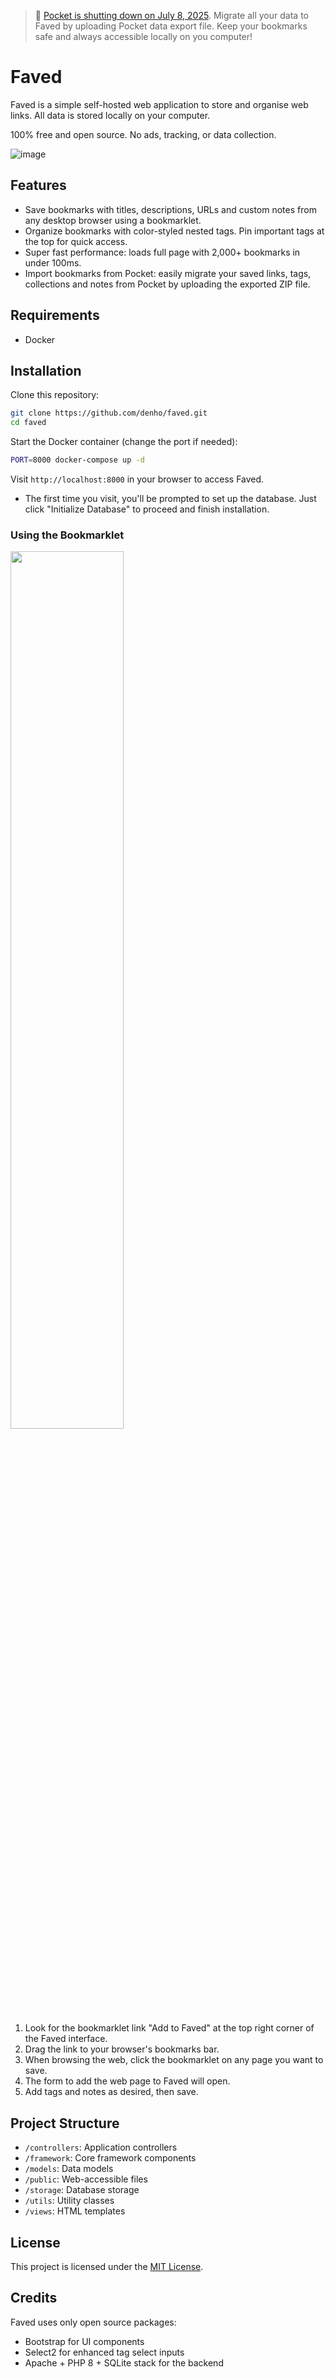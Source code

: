 > 🚀 [Pocket is shutting down on July 8, 2025](https://getpocket.com/farewell). Migrate all your data to Faved by uploading Pocket data export file. Keep your bookmarks safe and always accessible locally on you computer!

# Faved

Faved is a simple self-hosted web application to store and organise web links. All data is stored locally on your computer.

100% free and open source. No ads, tracking, or data collection.

![image](https://github.com/user-attachments/assets/70c9cf83-43bf-4c7d-8444-d6967aa3ae40)



## Features

- Save bookmarks with titles, descriptions, URLs and custom notes from any desktop browser using a bookmarklet.
- Organize bookmarks with color-styled nested tags. Pin important tags at the top for quick access.
- Super fast performance: loads full page with 2,000+ bookmarks in under 100ms.
- Import bookmarks from Pocket: easily migrate your saved links, tags, collections and notes from Pocket by uploading the exported ZIP file.

## Requirements

- Docker

## Installation

Clone this repository:

```bash
git clone https://github.com/denho/faved.git
cd faved
```

Start the Docker container (change the port if needed):

```bash
PORT=8000 docker-compose up -d
```

Visit `http://localhost:8000` in your browser to access Faved.

- The first time you visit, you'll be prompted to set up the database. Just click "Initialize Database" to proceed and finish installation.

### Using the Bookmarklet

<img src="https://github.com/user-attachments/assets/c4a4c95f-5cd4-49c1-88ce-1b88837e8c12" width="60%" />

1. Look for the bookmarklet link "Add to Faved" at the top right corner of the Faved interface.
2. Drag the link to your browser's bookmarks bar.
3. When browsing the web, click the bookmarklet on any page you want to save.
4. The form to add the web page to Faved will open.
5. Add tags and notes as desired, then save.


## Project Structure

- `/controllers`: Application controllers
- `/framework`: Core framework components
- `/models`: Data models
- `/public`: Web-accessible files
- `/storage`: Database storage
- `/utils`: Utility classes
- `/views`: HTML templates

## License

This project is licensed under the [MIT License](LICENSE).

## Credits

Faved uses only open source packages:

- Bootstrap for UI components
- Select2 for enhanced tag select inputs
- Apache + PHP 8 + SQLite stack for the backend
